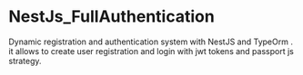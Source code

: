 # NestJs_FullAuthentication
Dynamic registration and authentication system with  NestJS and TypeOrm . it allows to create user registration and login with jwt tokens and passport js strategy.
